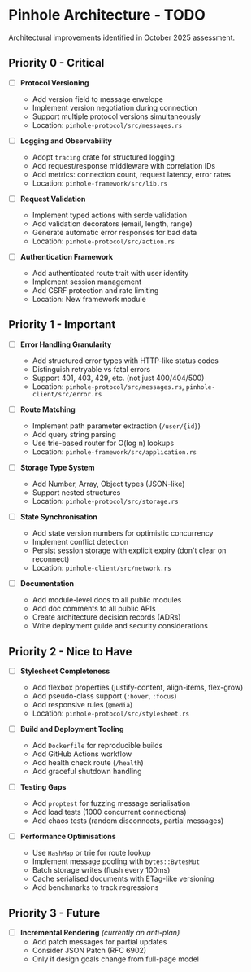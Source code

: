 # Pinhole Architecture - TODO

Architectural improvements identified in October 2025 assessment.

## Priority 0 - Critical

- [ ] **Protocol Versioning**
  - Add version field to message envelope
  - Implement version negotiation during connection
  - Support multiple protocol versions simultaneously
  - Location: `pinhole-protocol/src/messages.rs`

- [ ] **Logging and Observability**
  - Adopt `tracing` crate for structured logging
  - Add request/response middleware with correlation IDs
  - Add metrics: connection count, request latency, error rates
  - Location: `pinhole-framework/src/lib.rs`

- [ ] **Request Validation**
  - Implement typed actions with serde validation
  - Add validation decorators (email, length, range)
  - Generate automatic error responses for bad data
  - Location: `pinhole-protocol/src/action.rs`

- [ ] **Authentication Framework**
  - Add authenticated route trait with user identity
  - Implement session management
  - Add CSRF protection and rate limiting
  - Location: New framework module

## Priority 1 - Important

- [ ] **Error Handling Granularity**
  - Add structured error types with HTTP-like status codes
  - Distinguish retryable vs fatal errors
  - Support 401, 403, 429, etc. (not just 400/404/500)
  - Location: `pinhole-protocol/src/messages.rs`, `pinhole-client/src/error.rs`

- [ ] **Route Matching**
  - Implement path parameter extraction (`/user/{id}`)
  - Add query string parsing
  - Use trie-based router for O(log n) lookups
  - Location: `pinhole-framework/src/application.rs`

- [ ] **Storage Type System**
  - Add Number, Array, Object types (JSON-like)
  - Support nested structures
  - Location: `pinhole-protocol/src/storage.rs`

- [ ] **State Synchronisation**
  - Add state version numbers for optimistic concurrency
  - Implement conflict detection
  - Persist session storage with explicit expiry (don't clear on reconnect)
  - Location: `pinhole-client/src/network.rs`

- [ ] **Documentation**
  - Add module-level docs to all public modules
  - Add doc comments to all public APIs
  - Create architecture decision records (ADRs)
  - Write deployment guide and security considerations

## Priority 2 - Nice to Have

- [ ] **Stylesheet Completeness**
  - Add flexbox properties (justify-content, align-items, flex-grow)
  - Add pseudo-class support (`:hover`, `:focus`)
  - Add responsive rules (`@media`)
  - Location: `pinhole-protocol/src/stylesheet.rs`

- [ ] **Build and Deployment Tooling**
  - Add `Dockerfile` for reproducible builds
  - Add GitHub Actions workflow
  - Add health check route (`/health`)
  - Add graceful shutdown handling

- [ ] **Testing Gaps**
  - Add `proptest` for fuzzing message serialisation
  - Add load tests (1000 concurrent connections)
  - Add chaos tests (random disconnects, partial messages)

- [ ] **Performance Optimisations**
  - Use `HashMap` or trie for route lookup
  - Implement message pooling with `bytes::BytesMut`
  - Batch storage writes (flush every 100ms)
  - Cache serialised documents with ETag-like versioning
  - Add benchmarks to track regressions

## Priority 3 - Future

- [ ] **Incremental Rendering** _(currently an anti-plan)_
  - Add patch messages for partial updates
  - Consider JSON Patch (RFC 6902)
  - Only if design goals change from full-page model
